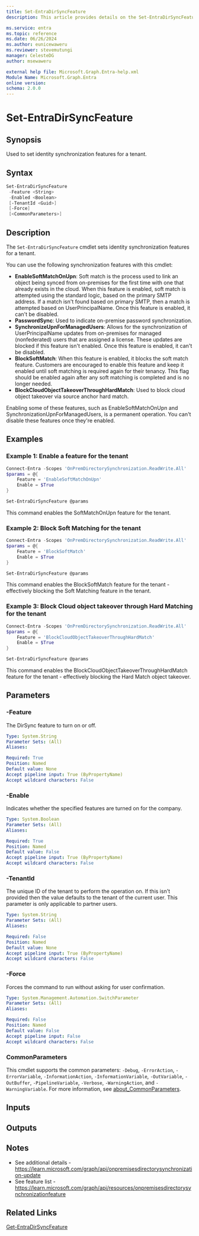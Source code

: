 ```yaml
---
title: Set-EntraDirSyncFeature
description: This article provides details on the Set-EntraDirSyncFeature command.

ms.service: entra
ms.topic: reference
ms.date: 06/26/2024
ms.author: eunicewaweru
ms.reviewer: stevemutungi
manager: CelesteDG
author: msewaweru

external help file: Microsoft.Graph.Entra-help.xml
Module Name: Microsoft.Graph.Entra
online version:
schema: 2.0.0
---
```


# Set-EntraDirSyncFeature

## Synopsis

Used to set identity synchronization features for a tenant.

## Syntax

```powershell
Set-EntraDirSyncFeature 
 -Feature <String> 
 -Enabled <Boolean> 
 [-TenantId <Guid>] 
 [-Force] 
 [<CommonParameters>]
```

## Description

The `Set-EntraDirSyncFeature` cmdlet sets identity synchronization features for a tenant.  

You can use the following synchronization features with this cmdlet:  

- **EnableSoftMatchOnUpn**: Soft match is the process used to link an object being synced from on-premises for the first time with one that already exists in the cloud. When this feature is enabled, soft match is attempted using the standard logic, based on the primary SMTP address. If a match isn't found based on primary SMTP, then a match is attempted based on UserPrincipalName. Once this feature is enabled, it can't be disabled.
- **PasswordSync**: Used to indicate on-premise password synchronization.
- **SynchronizeUpnForManagedUsers**: Allows for the synchronization of UserPrincipalName updates from on-premises for managed (nonfederated) users that are assigned a license. These updates are blocked if this feature isn't enabled. Once this feature is enabled, it can't be disabled.
- **BlockSoftMatch**: When this feature is enabled, it blocks the soft match feature. Customers are encouraged to enable this feature and keep it enabled until soft matching is required again for their tenancy. This flag should be enabled again after any soft matching is completed and is no longer needed.
- **BlockCloudObjectTakeoverThroughHardMatch**: Used to block cloud object takeover via source anchor hard match.

Enabling some of these features, such as EnableSoftMatchOnUpn and SynchronizationUpnForManagedUsers, is a permanent operation.
You can't disable these features once they're enabled.

## Examples

### Example 1: Enable a feature for the tenant

```powershell
Connect-Entra -Scopes 'OnPremDirectorySynchronization.ReadWrite.All'
$params = @{
    Feature = 'EnableSoftMatchOnUpn'
    Enable = $True
}

Set-EntraDirSyncFeature @params
```

This command enables the SoftMatchOnUpn feature for the tenant.

### Example 2: Block Soft Matching for the tenant

```powershell
Connect-Entra -Scopes 'OnPremDirectorySynchronization.ReadWrite.All'
$params = @{
    Feature = 'BlockSoftMatch'
    Enable = $True
}

Set-EntraDirSyncFeature @params
```

This command enables the BlockSoftMatch feature for the tenant - effectively blocking the Soft Matching feature in the tenant.

### Example 3: Block Cloud object takeover through Hard Matching for the tenant

```powershell
Connect-Entra -Scopes 'OnPremDirectorySynchronization.ReadWrite.All'
$params = @{
    Feature = 'BlockCloudObjectTakeoverThroughHardMatch'
    Enable = $True
}

Set-EntraDirSyncFeature @params
```

This command enables the BlockCloudObjectTakeoverThroughHardMatch feature for the tenant - effectively blocking the Hard Match object takeover.

## Parameters

### -Feature

The DirSync feature to turn on or off.

```yaml
Type: System.String
Parameter Sets: (All)
Aliases:

Required: True
Position: Named
Default value: None
Accept pipeline input: True (ByPropertyName)
Accept wildcard characters: False
```

### -Enable

Indicates whether the specified features are turned on for the company.

```yaml
Type: System.Boolean
Parameter Sets: (All)
Aliases:

Required: True
Position: Named
Default value: False
Accept pipeline input: True (ByPropertyName)
Accept wildcard characters: False
```

### -TenantId

The unique ID of the tenant to perform the operation on.
If this isn't provided then the value defaults to the tenant of the current user.
This parameter is only applicable to partner users.

```yaml
Type: System.String
Parameter Sets: (All)
Aliases:

Required: False
Position: Named
Default value: None
Accept pipeline input: True (ByPropertyName)
Accept wildcard characters: False
```

### -Force

Forces the command to run without asking for user confirmation.

```yaml
Type: System.Management.Automation.SwitchParameter
Parameter Sets: (All)
Aliases:

Required: False
Position: Named
Default value: False
Accept pipeline input: False
Accept wildcard characters: False
```

### CommonParameters

This cmdlet supports the common parameters: `-Debug`, `-ErrorAction`, `-ErrorVariable`, `-InformationAction`, `-InformationVariable`, `-OutVariable`, `-OutBuffer`, `-PipelineVariable`, `-Verbose`, `-WarningAction`, and `-WarningVariable`. For more information, see [about_CommonParameters](https://go.microsoft.com/fwlink/?LinkID=113216).

## Inputs

## Outputs

## Notes

- See additional details - <https://learn.microsoft.com/graph/api/onpremisesdirectorysynchronization-update>
- See feature list - <https://learn.microsoft.com/graph/api/resources/onpremisesdirectorysynchronizationfeature>

## Related Links

[Get-EntraDirSyncFeature](./Get-EntraDirSyncFeature.md)
